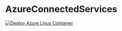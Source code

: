# AzureConnectedServices

[![Deploy Azure Linux Container](https://github.com/stuartshay/AzureConnectedServices/actions/workflows/deploy-azure-container.yml/badge.svg)](https://github.com/stuartshay/AzureConnectedServices/actions/workflows/deploy-azure-container.yml)
